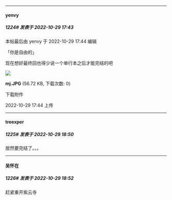 

*****

####  yenvy  
##### 1224#       发表于 2022-10-29 17:43

 本帖最后由 yenvy 于 2022-10-29 17:44 编辑 

「你是自由的」

现在想好最终回也得少说一个单行本之后才能完结的吧

<img src="https://img.saraba1st.com/forum/202210/29/174424eeplq34nh1tlj14d.jpg" referrerpolicy="no-referrer">

<strong>mj.JPG</strong> (56.72 KB, 下载次数: 0)

下载附件

2022-10-29 17:44 上传



*****

####  treexper  
##### 1225#       发表于 2022-10-29 18:50

居然要完结了。。。

*****

####  吴怀在  
##### 1226#       发表于 2022-10-29 18:52

赶紧重开紫云寺

